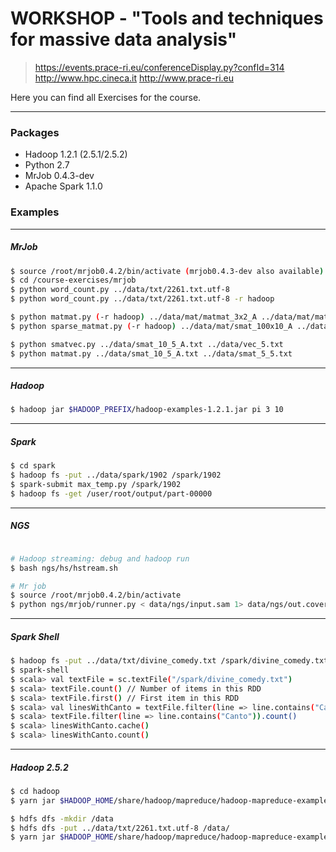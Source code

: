 
# WORKSHOP - "Tools and techniques for massive data analysis"

> https://events.prace-ri.eu/conferenceDisplay.py?confId=314
> http://www.hpc.cineca.it
> http://www.prace-ri.eu

Here you can find all Exercises for the course.

---

### Packages

- Hadoop 1.2.1 (2.5.1/2.5.2)
- Python 2.7
- MrJob 0.4.3-dev
- Apache Spark 1.1.0

### Examples

---
##### MrJob

```bash
$ source /root/mrjob0.4.2/bin/activate (mrjob0.4.3-dev also available)
$ cd /course-exercises/mrjob
$ python word_count.py ../data/txt/2261.txt.utf-8
$ python word_count.py ../data/txt/2261.txt.utf-8 -r hadoop

$ python matmat.py (-r hadoop) ../data/mat/matmat_3x2_A ../data/mat/matmat_2x2_B
$ python sparse_matmat.py (-r hadoop) ../data/mat/smat_100x10_A ../data/mat/smat_10x200_B

$ python smatvec.py ../data/smat_10_5_A.txt ../data/vec_5.txt
$ python matmat.py ../data/smat_10_5_A.txt ../data/smat_5_5.txt
```
---

##### Hadoop

```bash
$ hadoop jar $HADOOP_PREFIX/hadoop-examples-1.2.1.jar pi 3 10
```
---

##### Spark

```bash
$ cd spark
$ hadoop fs -put ../data/spark/1902 /spark/1902
$ spark-submit max_temp.py /spark/1902
$ hadoop fs -get /user/root/output/part-00000
```
---

##### NGS

```bash

# Hadoop streaming: debug and hadoop run
$ bash ngs/hs/hstream.sh

# Mr job
$ source /root/mrjob0.4.2/bin/activate
$ python ngs/mrjob/runner.py < data/ngs/input.sam 1> data/ngs/out.coverage 2> data/ngs/out.log

```
---

##### Spark Shell

```bash
$ hadoop fs -put ../data/txt/divine_comedy.txt /spark/divine_comedy.txt
$ spark-shell
$ scala> val textFile = sc.textFile("/spark/divine_comedy.txt")
$ scala> textFile.count() // Number of items in this RDD
$ scala> textFile.first() // First item in this RDD
$ scala> val linesWithCanto = textFile.filter(line => line.contains("Canto"))
$ scala> textFile.filter(line => line.contains("Canto")).count()
$ scala> linesWithCanto.cache()
$ scala> linesWithCanto.count()
```

---

##### Hadoop 2.5.2

```bash
$ cd hadoop
$ yarn jar $HADOOP_HOME/share/hadoop/mapreduce/hadoop-mapreduce-examples-2.5.2.jar pi 16 10

$ hdfs dfs -mkdir /data
$ hdfs dfs -put ../data/txt/2261.txt.utf-8 /data/
$ yarn jar $HADOOP_HOME/share/hadoop/mapreduce/hadoop-mapreduce-examples-2.5.2.jar wordcount /data wordcount-output
```
